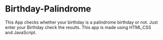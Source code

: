 # Birthday-Palindrome
This App checks whether your birthday is a palindrome birthday or not. Just enter your Birthday check the results.
This app is made using HTML,CSS and JavaScript.


